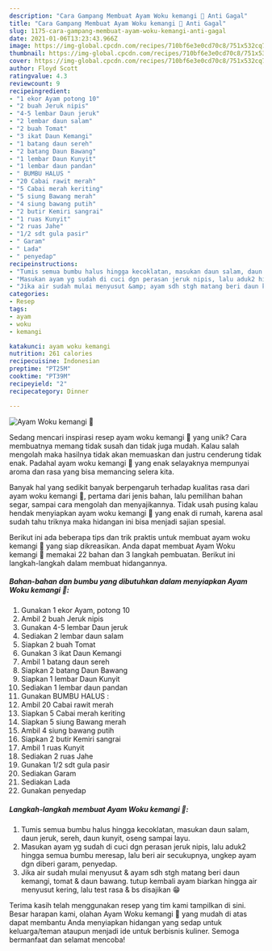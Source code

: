 ```yaml
---
description: "Cara Gampang Membuat Ayam Woku kemangi 💛 Anti Gagal"
title: "Cara Gampang Membuat Ayam Woku kemangi 💛 Anti Gagal"
slug: 1175-cara-gampang-membuat-ayam-woku-kemangi-anti-gagal
date: 2021-01-06T13:23:43.966Z
image: https://img-global.cpcdn.com/recipes/710bf6e3e0cd70c8/751x532cq70/ayam-woku-kemangi-💛-foto-resep-utama.jpg
thumbnail: https://img-global.cpcdn.com/recipes/710bf6e3e0cd70c8/751x532cq70/ayam-woku-kemangi-💛-foto-resep-utama.jpg
cover: https://img-global.cpcdn.com/recipes/710bf6e3e0cd70c8/751x532cq70/ayam-woku-kemangi-💛-foto-resep-utama.jpg
author: Floyd Scott
ratingvalue: 4.3
reviewcount: 9
recipeingredient:
- "1 ekor Ayam potong 10"
- "2 buah Jeruk nipis"
- "4-5 lembar Daun jeruk"
- "2 lembar daun salam"
- "2 buah Tomat"
- "3 ikat Daun Kemangi"
- "1 batang daun sereh"
- "2 batang Daun Bawang"
- "1 lembar Daun Kunyit"
- "1 lembar daun pandan"
- " BUMBU HALUS "
- "20 Cabai rawit merah"
- "5 Cabai merah keriting"
- "5 siung Bawang merah"
- "4 siung bawang putih"
- "2 butir Kemiri sangrai"
- "1 ruas Kunyit"
- "2 ruas Jahe"
- "1/2 sdt gula pasir"
- " Garam"
- " Lada"
- " penyedap"
recipeinstructions:
- "Tumis semua bumbu halus hingga kecoklatan, masukan daun salam, daun jeruk, sereh, daun kunyit, oseng sampai layu."
- "Masukan ayam yg sudah di cuci dgn perasan jeruk nipis, lalu aduk2 hingga semua bumbu meresap, lalu beri air secukupnya, ungkep ayam dgn diberi garam, penyedap."
- "Jika air sudah mulai menyusut &amp; ayam sdh stgh matang beri daun kemangi, tomat &amp; daun bawang. tutup kembali ayam biarkan hingga air menyusut kering, lalu test rasa &amp; bs disajikan 😁"
categories:
- Resep
tags:
- ayam
- woku
- kemangi

katakunci: ayam woku kemangi 
nutrition: 261 calories
recipecuisine: Indonesian
preptime: "PT25M"
cooktime: "PT39M"
recipeyield: "2"
recipecategory: Dinner

---
```



![Ayam Woku kemangi 💛](https://img-global.cpcdn.com/recipes/710bf6e3e0cd70c8/751x532cq70/ayam-woku-kemangi-💛-foto-resep-utama.jpg)

Sedang mencari inspirasi resep ayam woku kemangi 💛 yang unik? Cara membuatnya memang tidak susah dan tidak juga mudah. Kalau salah mengolah maka hasilnya tidak akan memuaskan dan justru cenderung tidak enak. Padahal ayam woku kemangi 💛 yang enak selayaknya mempunyai aroma dan rasa yang bisa memancing selera kita.

Banyak hal yang sedikit banyak berpengaruh terhadap kualitas rasa dari ayam woku kemangi 💛, pertama dari jenis bahan, lalu pemilihan bahan segar, sampai cara mengolah dan menyajikannya. Tidak usah pusing kalau hendak menyiapkan ayam woku kemangi 💛 yang enak di rumah, karena asal sudah tahu triknya maka hidangan ini bisa menjadi sajian spesial.




Berikut ini ada beberapa tips dan trik praktis untuk membuat ayam woku kemangi 💛 yang siap dikreasikan. Anda dapat membuat Ayam Woku kemangi 💛 memakai 22 bahan dan 3 langkah pembuatan. Berikut ini langkah-langkah dalam membuat hidangannya.

<!--inarticleads1-->

##### Bahan-bahan dan bumbu yang dibutuhkan dalam menyiapkan Ayam Woku kemangi 💛:

1. Gunakan 1 ekor Ayam, potong 10
1. Ambil 2 buah Jeruk nipis
1. Gunakan 4-5 lembar Daun jeruk
1. Sediakan 2 lembar daun salam
1. Siapkan 2 buah Tomat
1. Gunakan 3 ikat Daun Kemangi
1. Ambil 1 batang daun sereh
1. Siapkan 2 batang Daun Bawang
1. Siapkan 1 lembar Daun Kunyit
1. Sediakan 1 lembar daun pandan
1. Gunakan  BUMBU HALUS :
1. Ambil 20 Cabai rawit merah
1. Siapkan 5 Cabai merah keriting
1. Siapkan 5 siung Bawang merah
1. Ambil 4 siung bawang putih
1. Siapkan 2 butir Kemiri sangrai
1. Ambil 1 ruas Kunyit
1. Sediakan 2 ruas Jahe
1. Gunakan 1/2 sdt gula pasir
1. Sediakan  Garam
1. Sediakan  Lada
1. Gunakan  penyedap




<!--inarticleads2-->

##### Langkah-langkah membuat Ayam Woku kemangi 💛:

1. Tumis semua bumbu halus hingga kecoklatan, masukan daun salam, daun jeruk, sereh, daun kunyit, oseng sampai layu.
1. Masukan ayam yg sudah di cuci dgn perasan jeruk nipis, lalu aduk2 hingga semua bumbu meresap, lalu beri air secukupnya, ungkep ayam dgn diberi garam, penyedap.
1. Jika air sudah mulai menyusut &amp; ayam sdh stgh matang beri daun kemangi, tomat &amp; daun bawang. tutup kembali ayam biarkan hingga air menyusut kering, lalu test rasa &amp; bs disajikan 😁




Terima kasih telah menggunakan resep yang tim kami tampilkan di sini. Besar harapan kami, olahan Ayam Woku kemangi 💛 yang mudah di atas dapat membantu Anda menyiapkan hidangan yang sedap untuk keluarga/teman ataupun menjadi ide untuk berbisnis kuliner. Semoga bermanfaat dan selamat mencoba!
